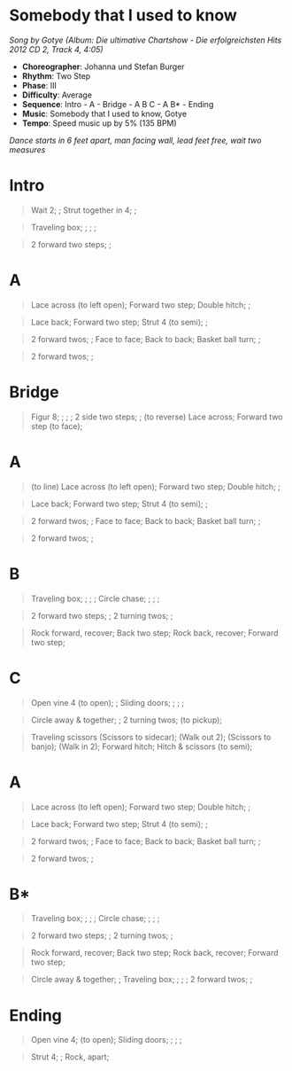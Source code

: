 # Somebody that I used to know
*Song by Gotye (Album: Die ultimative Chartshow - Die erfolgreichsten Hits 2012 CD 2, Track 4, 4:05)*

* **Choreographer**: Johanna und Stefan Burger
* **Rhythm**: Two Step
* **Phase**: III
* **Difficulty**: Average
* **Sequence**: Intro - A - Bridge - A B C - A B* - Ending
* **Music**: Somebody that I used to know, Gotye
* **Tempo**: Speed music up by 5% (135 BPM)

*Dance starts in 6 feet apart, man facing wall, lead feet free, wait two measures*

# Intro

> Wait 2; ; Strut together in 4; ;

> Traveling box; ; ; ;

> 2 forward two steps; ;

# A

> Lace across (to left open); Forward two step; Double hitch; ;

> Lace back; Forward two step; Strut 4 (to semi); ;

> 2 forward twos; ; Face to face; Back to back; Basket ball turn; ;

> 2 forward twos; ;

# Bridge

> Figur 8; ; ; ; 2 side two steps; ; (to reverse) Lace across; Forward two step (to face);

# A

> (to line) Lace across (to left open); Forward two step; Double hitch; ;

> Lace back; Forward two step; Strut 4 (to semi); ;

> 2 forward twos; ; Face to face; Back to back; Basket ball turn; ;

> 2 forward twos; ;

# B

> Traveling box; ; ; ; Circle chase; ; ; ;

> 2 forward two steps; ; 2 turning twos; ;

> Rock forward, recover; Back two step; Rock back, recover; Forward two step;

# C

> Open vine 4 (to open); ; Sliding doors; ; ; ;

> Circle away & together; ; 2 turning twos; (to pickup);

> Traveling scissors (Scissors to sidecar); (Walk out 2); (Scissors to banjo); (Walk in 2); Forward hitch; Hitch & scissors (to semi);

# A

> Lace across (to left open); Forward two step; Double hitch; ;

> Lace back; Forward two step; Strut 4 (to semi); ;

> 2 forward twos; ; Face to face; Back to back; Basket ball turn; ;

> 2 forward twos; ;

# B*

> Traveling box; ; ; ; Circle chase; ; ; ;

> 2 forward two steps; ; 2 turning twos; ;

> Rock forward, recover; Back two step; Rock back, recover; Forward two step;

> Circle away & together; ; Traveling box; ; ; ; 2 forward twos; ;

# Ending

> Open vine 4; (to open); Sliding doors; ; ; ;

> Strut 4; ; Rock, apart;

<meta name="x:audio-file" content="g/Gotye/Gotye feat. Kimbra - Somebody that I used to know.mp3">